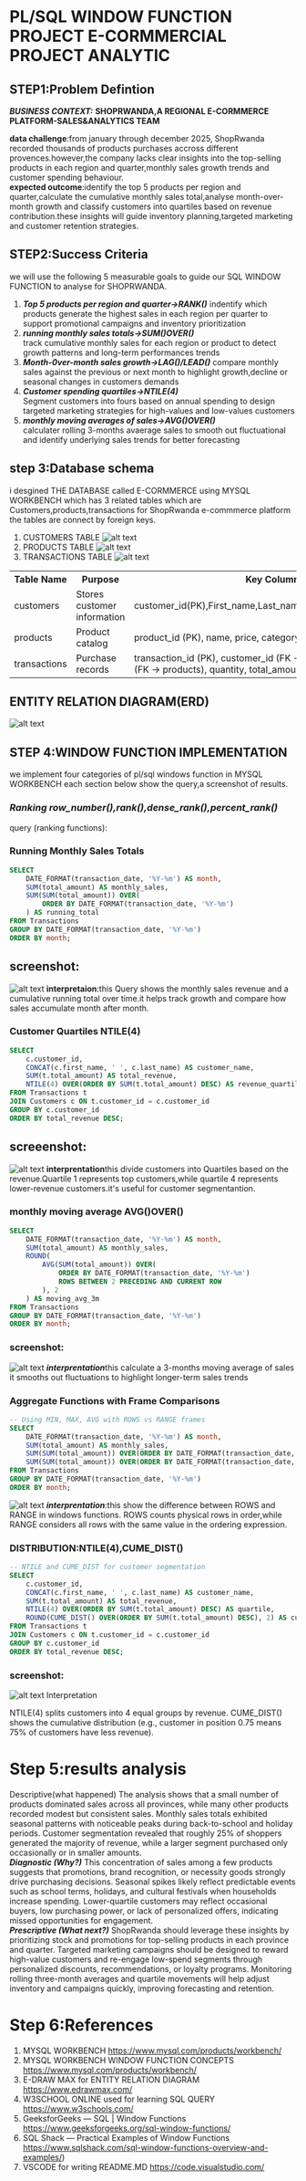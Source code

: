 # PL/SQL WINDOW FUNCTION PROJECT E-CORMMERCIAL PROJECT ANALYTIC  
## STEP1:Problem Defintion  

***BUSINESS CONTEXT:*** **SHOPRWANDA,A REGIONAL E-CORMMERCE PLATFORM-SALES&ANALYTICS TEAM**  

**data challenge**:from january through december 2025, ShopRwanda recorded thousands of products purchases accross different provences.however,the company lacks clear insights into the top-selling products in each region and quarter,monthly sales growth trends and customer spending behaviour.  
**expected outcome**:identify the top 5 products per region and quarter,calculate the cumulative monthly sales total,analyse month-over-month growth and classify customers into quartiles based on revenue contribution.these insights will guide inventory planning,targeted marketing and customer retention strategies.  
## STEP2:Success Criteria  
we will use the following 5 measurable goals to guide our SQL WINDOW FUNCTION to analyse for SHOPRWANDA.
1. ***Top 5 products per region and quarter→RANK()*** 
indentify which products generate the highest sales in each region per quarter to support promotional campaigns and inventory prioritization  
2. ***running monthly sales totals→SUM()OVER()***  
track cumulative monthly sales for each region or product to detect growth patterns and long-term performances trends 
3. ***Month-0ver-month sales growth→LAG()/LEAD()***
compare monthly sales against the previous or next month to highlight growth,decline or seasonal changes in customers demands   
4. ***Customer spending quartiles→NTILE(4)***  
Segment customers into fours based on annual spending to design targeted marketing strategies for high-values and low-values customers   
5. ***monthly moving averages of sales→AVG()OVER()***  
calculater rolling 3-months avaerage sales to smooth out fluctuational and identify underlying sales trends for better forecasting     
## step 3:Database schema  
i desgined THE DATABASE called E-CORMMERCE using MYSQL WORKBENCH which has 3 related tables which are Customers,products,transactions for ShopRwanda e-commmerce platform the tables are connect by foreign keys.  
1. CUSTOMERS TABLE
![alt text](<creating table Customers.PNG>)
2. PRODUCTS TABLE
![alt text](<creating table Products.PNG>)
3. TRANSACTIONS TABLE 
![alt text](<creating table Transactions.PNG>)
<table>
  <tr>
    <th>Table Name</th>
    <th>Purpose</th>
    <th>Key Columns</th>
    <th>Example Row</th>
  </tr>
  <tr>
    <td>customers</td>
    <td>Stores customer information</td>
    <td>customer_id(PK),First_name,Last_name,email,Region,signup_date</td>
    <td>Ishimwe,Lambert,ishimwe.lambert1@example.com,Kigali,2025-09-01</td>
  </tr>
  <tr>
    <td>products</td>
    <td>Product catalog</td>
    <td>product_id (PK), name, price, category</td>
    <td>Inyange Milk 1L,1.20,50,Dairy</td>
  </tr>
  <tr>
    <td>transactions</td>
    <td>Purchase records</td>
    <td>transaction_id (PK), customer_id (FK → customers), product_id (FK → products), quantity, total_amount, transaction_date</td>
    <td>21,1,1,3,360000,2025-01-12</td>
  </tr>
</table> 

## ENTITY RELATION DIAGRAM(ERD) 

![alt text](image-1.png)

## STEP 4:WINDOW FUNCTION IMPLEMENTATION  

we implement four categories of pl/sql windows function in MYSQL WORKBENCH each section below show the query,a screenshot of results.  
### ***Ranking row_number(),rank(),dense_rank(),percent_rank()***  
query (ranking functions):  
### Running Monthly Sales Totals  

```sql
SELECT
    DATE_FORMAT(transaction_date, '%Y-%m') AS month,
    SUM(total_amount) AS monthly_sales,
    SUM(SUM(total_amount)) OVER(
        ORDER BY DATE_FORMAT(transaction_date, '%Y-%m')
    ) AS running_total
FROM Transactions
GROUP BY DATE_FORMAT(transaction_date, '%Y-%m')
ORDER BY month;  
```
## screenshot:
![alt text](<Running Monthly Sales Totals → SUM() OVER(.PNG>)
**interpretaion**:this Query shows the monthly sales revenue  and a cumulative running total over time.it helps track growth and compare how sales accumulate month after month.
### Customer Quartiles NTILE(4) 

```sql 
SELECT
    c.customer_id,
    CONCAT(c.first_name, ' ', c.last_name) AS customer_name,
    SUM(t.total_amount) AS total_revenue,
    NTILE(4) OVER(ORDER BY SUM(t.total_amount) DESC) AS revenue_quartile
FROM Transactions t
JOIN Customers c ON t.customer_id = c.customer_id
GROUP BY c.customer_id
ORDER BY total_revenue DESC;
```
## screeenshot:
![alt text](<Customer Quartiles.PNG>)
**interprentation**this divide customers into Quartiles based on the revenue.Quartile 1 represents top customers,while  quartile 4 represents lower-revenue customers.it's useful for customer segmentantion.
### monthly moving average AVG()OVER() 
```sql 
SELECT
    DATE_FORMAT(transaction_date, '%Y-%m') AS month,
    SUM(total_amount) AS monthly_sales,
    ROUND(
        AVG(SUM(total_amount)) OVER(
            ORDER BY DATE_FORMAT(transaction_date, '%Y-%m')
            ROWS BETWEEN 2 PRECEDING AND CURRENT ROW
        ), 2
    ) AS moving_avg_3m
FROM Transactions
GROUP BY DATE_FORMAT(transaction_date, '%Y-%m')
ORDER BY month;
```
### screenshot:
![alt text](<. 3-Month Moving Average-2.PNG>)
***interprentation***this calculate a 3-months moving average of sales it smooths out fluctuations to highlight longer-term sales trends 
### Aggregate Functions with Frame Comparisons
```sql
-- Using MIN, MAX, AVG with ROWS vs RANGE frames
SELECT
    DATE_FORMAT(transaction_date, '%Y-%m') AS month,
    SUM(total_amount) AS monthly_sales,
    SUM(SUM(total_amount)) OVER(ORDER BY DATE_FORMAT(transaction_date, '%Y-%m') ROWS BETWEEN UNBOUNDED PRECEDING AND CURRENT ROW) AS running_total_rows,
    SUM(SUM(total_amount)) OVER(ORDER BY DATE_FORMAT(transaction_date, '%Y-%m') RANGE BETWEEN UNBOUNDED PRECEDING AND CURRENT ROW) AS running_total_range
FROM Transactions
GROUP BY DATE_FORMAT(transaction_date, '%Y-%m')
ORDER BY month;
```
![alt text](<Aggregate Functions with Frame Comparisons.PNG>)
***interprentation***:this show the difference between ROWS and RANGE in windows functions. ROWS counts physical rows in order,while RANGE considers all rows with the same value in the ordering expression.
### DISTRIBUTION:NTILE(4),CUME_DIST()
```sql 
-- NTILE and CUME_DIST for customer segmentation
SELECT
    c.customer_id,
    CONCAT(c.first_name, ' ', c.last_name) AS customer_name,
    SUM(t.total_amount) AS total_revenue,
    NTILE(4) OVER(ORDER BY SUM(t.total_amount) DESC) AS quartile,
    ROUND(CUME_DIST() OVER(ORDER BY SUM(t.total_amount) DESC), 2) AS cumulative_distribution
FROM Transactions t
JOIN Customers c ON t.customer_id = c.customer_id
GROUP BY c.customer_id
ORDER BY total_revenue DESC;
```
### screenshot:
![alt text](Distribution_NTIL_(4)_CUME_DIST().PNG)
Interpretation

NTILE(4) splits customers into 4 equal groups by revenue.
CUME_DIST() shows the cumulative distribution (e.g., customer in position 0.75 means 75% of customers have less revenue).
# Step 5:results analysis 
Descriptive(what happened)
The analysis shows that a small number of products dominated sales across all provinces, while many other products recorded modest but consistent sales. Monthly sales totals exhibited seasonal patterns with noticeable peaks during back-to-school and holiday periods. Customer segmentation revealed that roughly 25% of shoppers generated the majority of revenue, while a larger segment purchased only occasionally or in smaller amounts.  
***Diagnostic (Why?)***
This concentration of sales among a few products suggests that promotions, brand recognition, or necessity goods strongly drive purchasing decisions. Seasonal spikes likely reflect predictable events such as school terms, holidays, and cultural festivals when households increase spending. Lower-quartile customers may reflect occasional buyers, low purchasing power, or lack of personalized offers, indicating missed opportunities for engagement.  
***Prescriptive (What next?)*** 
ShopRwanda should leverage these insights by prioritizing stock and promotions for top-selling products in each province and quarter. Targeted marketing campaigns should be designed to reward high-value customers and re-engage low-spend segments through personalized discounts, recommendations, or loyalty programs. Monitoring rolling three-month averages and quartile movements will help adjust inventory and campaigns quickly, improving forecasting and retention.  
# Step 6:References
1. MYSQL WORKBENCH https://www.mysql.com/products/workbench/
2. MYSQL WORKBENCH WINDOW FUNCTION CONCEPTS https://www.mysql.com/products/workbench/ 
3. E-DRAW MAX for ENTITY RELATION DIAGRAM https://www.edrawmax.com/
4. W3SCHOOL ONLINE used for learning SQL QUERY https://www.w3schools.com/
5. GeeksforGeeks — SQL | Window Functions https://www.geeksforgeeks.org/sql-window-functions/
6. SQL Shack — Practical Examples of Window Functions https://www.sqlshack.com/sql-window-functions-overview-and-examples/)
7. VSCODE for writing README.MD https://code.visualstudio.com/


